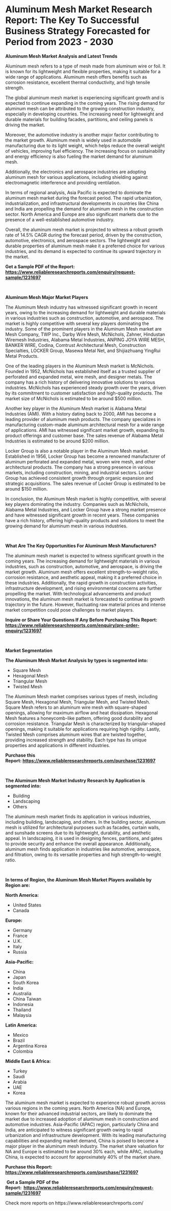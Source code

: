 <p><h1>Aluminum Mesh Market Research Report: The Key To Successful Business Strategy Forecasted for Period from 2023 - 2030</h1></p><p><strong>Aluminum Mesh Market Analysis and Latest Trends</strong></p>
<p><p>Aluminum mesh refers to a type of mesh made from aluminum wire or foil. It is known for its lightweight and flexible properties, making it suitable for a wide range of applications. Aluminum mesh offers benefits such as corrosion resistance, excellent thermal conductivity, and high tensile strength.</p><p>The global aluminum mesh market is experiencing significant growth and is expected to continue expanding in the coming years. The rising demand for aluminum mesh can be attributed to the growing construction industry, especially in developing countries. The increasing need for lightweight and durable materials for building facades, partitions, and ceiling panels is driving the market.</p><p>Moreover, the automotive industry is another major factor contributing to the market growth. Aluminum mesh is widely used in automobile manufacturing due to its light weight, which helps reduce the overall weight of vehicles, improving fuel efficiency. The increasing focus on sustainability and energy efficiency is also fueling the market demand for aluminum mesh.</p><p>Additionally, the electronics and aerospace industries are adopting aluminum mesh for various applications, including shielding against electromagnetic interference and providing ventilation.</p><p>In terms of regional analysis, Asia Pacific is expected to dominate the aluminum mesh market during the forecast period. The rapid urbanization, industrialization, and infrastructural developments in countries like China and India are propelling the demand for aluminum mesh in the construction sector. North America and Europe are also significant markets due to the presence of a well-established automotive industry.</p><p>Overall, the aluminum mesh market is projected to witness a robust growth rate of 14.5% CAGR during the forecast period, driven by the construction, automotive, electronics, and aerospace sectors. The lightweight and durable properties of aluminum mesh make it a preferred choice for various industries, and its demand is expected to continue its upward trajectory in the market.</p></p>
<p><strong>Get a Sample PDF of the Report:&nbsp; <a href="https://www.reliableresearchreports.com/enquiry/request-sample/1231697">https://www.reliableresearchreports.com/enquiry/request-sample/1231697</a></strong></p>
<p>&nbsp;</p>
<p><strong>Aluminum Mesh Major Market Players</strong></p>
<p><p>The Aluminum Mesh industry has witnessed significant growth in recent years, owing to the increasing demand for lightweight and durable materials in various industries such as construction, automotive, and aerospace. The market is highly competitive with several key players dominating the industry. Some of the prominent players in the Aluminum Mesh market are Mesh Company, TWP Inc., Darby Wire Mesh, McNichols, Zahner, Hindustan Wiremesh Industries, Alabama Metal Industries, ANPING JOYA WIRE MESH, BANKER WIRE, Codina, Comtrust Architectural Mesh, Construction Specialties, LOCKER Group, Masewa Metal Net, and Shijiazhuang YingRui Metal Products.</p><p>One of the leading players in the Aluminum Mesh market is McNichols. Founded in 1952, McNichols has established itself as a trusted supplier of perforated and expanded metal, wire mesh, and designer metals. The company has a rich history of delivering innovative solutions to various industries. McNichols has experienced steady growth over the years, driven by its commitment to customer satisfaction and high-quality products. The market size of McNichols is estimated to be around $500 million.</p><p>Another key player in the Aluminum Mesh market is Alabama Metal Industries (AMI). With a history dating back to 2000, AMI has become a leading provider of aluminum mesh products. The company specializes in manufacturing custom-made aluminum architectural mesh for a wide range of applications. AMI has witnessed significant market growth, expanding its product offerings and customer base. The sales revenue of Alabama Metal Industries is estimated to be around $200 million.</p><p>Locker Group is also a notable player in the Aluminum Mesh market. Established in 1956, Locker Group has become a renowned manufacturer of aluminum perforated and expanded metal, woven wire mesh, and other architectural products. The company has a strong presence in various markets, including construction, mining, and industrial sectors. Locker Group has achieved consistent growth through organic expansion and strategic acquisitions. The sales revenue of Locker Group is estimated to be around $150 million.</p><p>In conclusion, the Aluminum Mesh market is highly competitive, with several key players dominating the industry. Companies such as McNichols, Alabama Metal Industries, and Locker Group have a strong market presence and have witnessed significant growth in recent years. These companies have a rich history, offering high-quality products and solutions to meet the growing demand for aluminum mesh in various industries.</p></p>
<p>&nbsp;</p>
<p><strong>What Are The Key Opportunities For Aluminum Mesh Manufacturers?</strong></p>
<p><p>The aluminum mesh market is expected to witness significant growth in the coming years. The increasing demand for lightweight materials in various industries, such as construction, automotive, and aerospace, is driving the market growth. Aluminum mesh offers excellent strength-to-weight ratio, corrosion resistance, and aesthetic appeal, making it a preferred choice in these industries. Additionally, the rapid growth in construction activities, infrastructure development, and rising environmental concerns are further propelling the market. With technological advancements and product innovations, the aluminum mesh market is forecasted to continue its growth trajectory in the future. However, fluctuating raw material prices and intense market competition could pose challenges to market players.</p></p>
<p><strong>Inquire or Share Your Questions If Any Before Purchasing This Report: <a href="https://www.reliableresearchreports.com/enquiry/pre-order-enquiry/1231697">https://www.reliableresearchreports.com/enquiry/pre-order-enquiry/1231697</a></strong></p>
<p>&nbsp;</p>
<p><strong>Market Segmentation</strong></p>
<p><strong>The Aluminum Mesh Market Analysis by types is segmented into:</strong></p>
<p><ul><li>Square Mesh</li><li>Hexagonal Mesh</li><li>Triangular Mesh</li><li>Twisted Mesh</li></ul></p>
<p><p>The Aluminum Mesh market comprises various types of mesh, including Square Mesh, Hexagonal Mesh, Triangular Mesh, and Twisted Mesh. Square Mesh refers to an aluminum wire mesh with square-shaped openings, allowing for maximum airflow and heat dissipation. Hexagonal Mesh features a honeycomb-like pattern, offering good durability and corrosion resistance. Triangular Mesh is characterized by triangular-shaped openings, making it suitable for applications requiring high rigidity. Lastly, Twisted Mesh comprises aluminum wires that are twisted together, providing increased strength and stability. Each type has its unique properties and applications in different industries.</p></p>
<p><strong>Purchase this Report:&nbsp;<a href="https://www.reliableresearchreports.com/purchase/1231697">https://www.reliableresearchreports.com/purchase/1231697</a></strong></p>
<p>&nbsp;</p>
<p><strong>The Aluminum Mesh Market Industry Research by Application is segmented into:</strong></p>
<p><ul><li>Building</li><li>Landscaping</li><li>Others</li></ul></p>
<p><p>The aluminum mesh market finds its application in various industries, including building, landscaping, and others. In the building sector, aluminum mesh is utilized for architectural purposes such as facades, curtain walls, and sunshade screens due to its lightweight, durability, and aesthetic appeal. In landscaping, it is used in designing fences, partitions, and gates to provide security and enhance the overall appearance. Additionally, aluminum mesh finds application in industries like automotive, aerospace, and filtration, owing to its versatile properties and high strength-to-weight ratio.</p></p>
<p>&nbsp;</p>
<p><strong>In terms of Region, the Aluminum Mesh Market Players available by Region are:</strong></p>
<p>
    <p> <strong> North America: </strong>
        <ul>
            <li>United States</li>
            <li>Canada</li>
        </ul>
        </p> 
    <p> <strong> Europe: </strong>
        <ul>
            <li>Germany</li>
            <li>France</li>
            <li>U.K.</li>
            <li>Italy</li>
            <li>Russia</li>
        </ul>
        </p> 
    <p> <strong> Asia-Pacific: </strong>
        <ul>
            <li>China</li>
            <li>Japan</li>
            <li>South Korea</li>
            <li>India</li>
            <li>Australia</li>
            <li>China Taiwan</li>
            <li>Indonesia</li>
            <li>Thailand</li>
            <li>Malaysia</li>
        </ul>
        </p> 
    <p> <strong> Latin America: </strong>
        <ul>
            <li>Mexico</li>
            <li>Brazil</li>
            <li>Argentina Korea</li>
            <li>Colombia</li>
        </ul>
        </p> 
    <p> <strong> Middle East & Africa: </strong>
        <ul>
            <li>Turkey</li>
            <li>Saudi</li>
            <li>Arabia</li>
            <li>UAE</li>
            <li>Korea</li>
        </ul>
    </p>
    </p>
<p><p>The aluminum mesh market is expected to experience robust growth across various regions in the coming years. North America (NA) and Europe, known for their advanced industrial sectors, are likely to dominate the market due to increased adoption of aluminum mesh in construction and automotive industries. Asia-Pacific (APAC) region, particularly China and India, are anticipated to witness significant growth owing to rapid urbanization and infrastructure development. With its leading manufacturing capabilities and expanding market demand, China is poised to become a major player in the aluminum mesh industry. The market share valuation for NA and Europe is estimated to be around 30% each, while APAC, including China, is expected to account for approximately 40% of the market share.</p></p>
<p><strong>Purchase this Report: <a href="https://www.reliableresearchreports.com/purchase/1231697">https://www.reliableresearchreports.com/purchase/1231697</a></strong></p>
<p>&nbsp;<strong>Get a Sample PDF of the Report:&nbsp;&nbsp;<a href="https://www.reliableresearchreports.com/enquiry/request-sample/1231697">https://www.reliableresearchreports.com/enquiry/request-sample/1231697</a></strong></p>
<p><strong></strong></p>
<p>Check more reports on https://www.reliableresearchreports.com/</p>